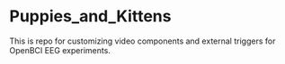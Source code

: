 # Puppies_and_Kittens
This is repo for customizing video components and external triggers for OpenBCI EEG experiments.
